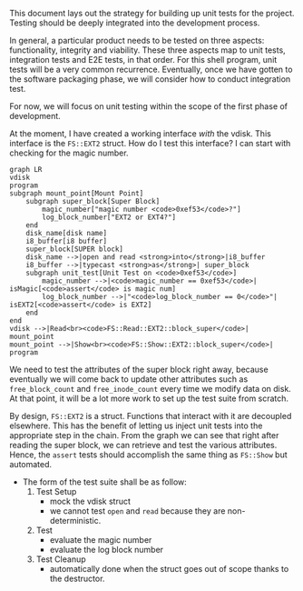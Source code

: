 
This document lays out the strategy for building up unit tests for the project. Testing should be deeply integrated into the development process. 

In general, a particular product needs to be tested on three aspects: functionality, integrity and viability. These three aspects map to unit tests, integration tests and E2E tests, in that order. For this shell program, unit tests will be a very common recurrence. Eventually, once we have gotten to the software packaging phase, we will consider how to conduct integration test.

For now, we will focus on unit testing within the scope of the first phase of development.

At the moment, I have created a working interface *with* the vdisk. This interface is the `FS::EXT2` struct. How do I test this interface? I can start with checking for the magic number.

```mermaid
graph LR
vdisk
program
subgraph mount_point[Mount Point]
    subgraph super_block[Super Block]
        magic_number["magic number <code>0xef53</code>?"]
        log_block_number["EXT2 or EXT4?"]
    end
    disk_name[disk name]
    i8_buffer[i8 buffer]
    super_block[SUPER block]
    disk_name -->|open and read <strong>into</strong>|i8_buffer
    i8_buffer -->|typecast <strong>as</strong>| super_block
    subgraph unit_test[Unit Test on <code>0xef53</code>]
        magic_number -->|<code>magic_number == 0xef53</code>| isMagic[<code>assert</code> is magic num]
        log_block_number -->|"<code>log_block_number == 0</code>"| isEXT2[<code>assert</code> is EXT2]
    end
end
vdisk -->|Read<br><code>FS::Read::EXT2::block_super</code>| mount_point
mount_point -->|Show<br><code>FS::Show::EXT2::block_super</code>| program
```

We need to test the attributes of the super block right away, because eventually we will come back to update other attributes such as `free_block_count` and `free_inode_count` every time we modify data on disk. At that point, it will be a lot more work to set up the test suite from scratch.

By design, `FS::EXT2` is a struct. Functions that interact with it are decoupled elsewhere. This has the benefit of letting us inject unit tests into the appropriate step in the chain. From the graph we can see that right after reading the super block, we can retrieve and test the various attributes. Hence, the `assert` tests should accomplish the same thing as `FS::Show` but automated.


- The form of the test suite shall be as follow:
    1. Test Setup
        - mock the vdisk struct
        - we cannot test `open` and `read` because they are non-deterministic.
    2. Test
        - evaluate the magic number
        - evaluate the log block number
    3. Test Cleanup
        - automatically done when the struct goes out of scope thanks to the destructor. 

